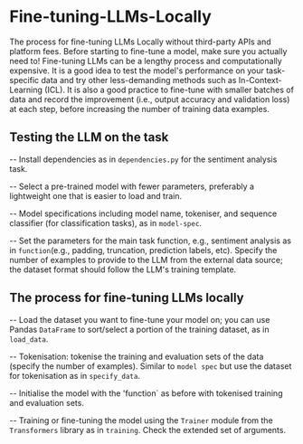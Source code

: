 # Fine-tuning-LLMs-Locally
The process for fine-tuning LLMs Locally without third-party APIs and platform fees. Before starting to fine-tune a model, make sure you actually need to! Fine-tuning LLMs can be a lengthy process and computationally expensive. It is a good idea to test the model's performance on your task-specific data and try other less-demanding methods such as In-Context-Learning (ICL). It is also a good practice to fine-tune with smaller batches of data and record the improvement (i.e., output accuracy and validation loss) at each step, before increasing the number of training data examples.

## Testing the LLM on the task

-- Install dependencies as in `dependencies.py` for the sentiment analysis task.

-- Select a pre-trained model with fewer parameters, preferably a lightweight one that is easier to load and train.

-- Model specifications including model name, tokeniser, and sequence classifier (for classification tasks), as in `model-spec`.

--  Set the parameters for the main task function, e.g., sentiment analysis as in `function`(e.g., padding, truncation, prediction labels, etc). Specify the number of examples to provide to the LLM from the external data source; the dataset format should follow the LLM's training template.

## The process for fine-tuning LLMs locally 

-- Load the dataset you want to fine-tune your model on; you can use Pandas `DataFrame` to sort/select a portion of the training dataset, as in `load_data`.

 -- Tokenisation: tokenise the training and evaluation sets of the data (specify the number of examples). Similar to `model spec` but use the dataset for tokenisation as in `specify_data`.

 -- Initialise the model with the 'function` as before with tokenised training and evaluation sets.

 -- Training or fine-tuning the model using the `Trainer` module from the `Transformers` library as in `training`.  Check the extended set of arguments.

 
